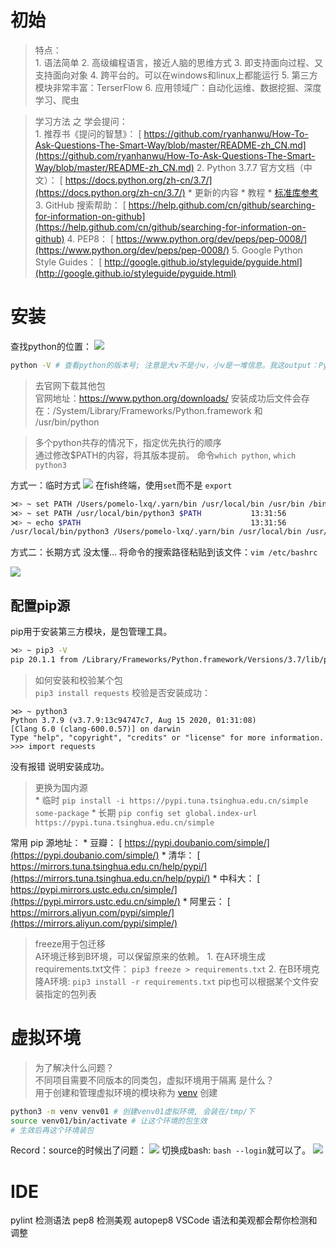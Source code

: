 # 初始

> 特点：  
	1. 语法简单
	2. 高级编程语言，接近人脑的思维方式
	3. 即支持面向过程、又支持面向对象
	4. 跨平台的。可以在windows和linux上都能运行
	5. 第三方模块非常丰富：TerserFlow
	6. 应用领域广：自动化运维、数据挖掘、深度学习、爬虫

> 学习方法 之 学会提问：  
	1. 推荐书《提问的智慧》： [ https://github.com/ryanhanwu/How-To-Ask-Questions-The-Smart-Way/blob/master/README-zh_CN.md](https://github.com/ryanhanwu/How-To-Ask-Questions-The-Smart-Way/blob/master/README-zh_CN.md) 
	2. Python 3.7.7 官方文档（中文）： [ https://docs.python.org/zh-cn/3.7/](https://docs.python.org/zh-cn/3.7/) 
		* 更新的内容
		* 教程
		*  [标准库参考](https://docs.python.org/zh-cn/3.7/library/index.html) 
	3. GitHub 搜索帮助： [ https://help.github.com/cn/github/searching-for-information-on-github](https://help.github.com/cn/github/searching-for-information-on-github) 
	4. PEP8： [ https://www.python.org/dev/peps/pep-0008/](https://www.python.org/dev/peps/pep-0008/) 
	5. Google Python Style Guides： [ http://google.github.io/styleguide/pyguide.html](http://google.github.io/styleguide/pyguide.html) 

# 安装
查找python的位置：
![](&&&SFLOCALFILEPATH&&&46D61FFE-DF7C-4664-B7D0-CA65933008C0.png)

```bash
python -V # 查看python的版本号; 注意是大v不是小v，小v是一堆信息。我这output：Python 2.7.16
```
> 去官网下载其他包  
官网地址：https://www.python.org/downloads/
安装成功后文件会存在：/System/Library/Frameworks/Python.framework 和
/usr/bin/python

> 多个python共存的情况下，指定优先执行的顺序  
通过修改$PATH的内容，将其版本提前。
命令`which python`, `which python3`

方式一：临时方式
![](&&&SFLOCALFILEPATH&&&4A218753-6890-4D74-85CE-CF9492D16079.png)
在fish终端，使用`set`而不是 `export`
```bash
⋊> ~ set PATH /Users/pomelo-lxq/.yarn/bin /usr/local/bin /usr/bin /bin /usr/sbin /sbin /Library/Apple/usr/bin
⋊> ~ set PATH /usr/local/bin/python3 $PATH           13:31:56
⋊> ~ echo $PATH                                      13:31:56
/usr/local/bin/python3 /Users/pomelo-lxq/.yarn/bin /usr/local/bin /usr/bin /bin /usr/sbin /sbin /Library/Apple/usr/bin
```

方式二：长期方式
没太懂...
将命令的搜索路径粘贴到该文件：`vim /etc/bashrc`

![](&&&SFLOCALFILEPATH&&&A6A6425A-63C7-4B2A-B666-C19E00A782CC.png)

## 配置pip源
pip用于安装第三方模块，是包管理工具。
```bash
⋊> ~ pip3 -V                                                                                                                  
pip 20.1.1 from /Library/Frameworks/Python.framework/Versions/3.7/lib/python3.7/site-packages/pip (python 3.7)
```

> 如何安装和校验某个包  
`pip3 install requests`
校验是否安装成功：
```
⋊> ~ python3                                                                                                                 
Python 3.7.9 (v3.7.9:13c94747c7, Aug 15 2020, 01:31:08)
[Clang 6.0 (clang-600.0.57)] on darwin
Type "help", "copyright", "credits" or "license" for more information.
>>> import requests
```
没有报错 说明安装成功。

> 更换为国内源  
	* 临时 `pip install -i https://pypi.tuna.tsinghua.edu.cn/simple some-package`
	* 长期 `pip config set global.index-url https://pypi.tuna.tsinghua.edu.cn/simple`

常用 pip 源地址：
	* 豆瓣： [ https://pypi.doubanio.com/simple/](https://pypi.doubanio.com/simple/) 
	* 清华： [ https://mirrors.tuna.tsinghua.edu.cn/help/pypi/](https://mirrors.tuna.tsinghua.edu.cn/help/pypi/) 
	* 中科大： [ https://pypi.mirrors.ustc.edu.cn/simple/](https://pypi.mirrors.ustc.edu.cn/simple/) 
	* 阿里云： [ https://mirrors.aliyun.com/pypi/simple/](https://mirrors.aliyun.com/pypi/simple/) 

> freeze用于包迁移  
A环境迁移到B环境，可以保留原来的依赖。
	1. 在A环境生成requirements.txt文件： `pip3 freeze > requirements.txt`
	2. 在B环境克隆A环境: `pip3 install -r requirements.txt`
pip也可以根据某个文件安装指定的包列表

# 虚拟环境
> 为了解决什么问题？  
不同项目需要不同版本的同类包，虚拟环境用于隔离
> 是什么？  
用于创建和管理虚拟环境的模块称为  [venv](https://docs.python.org/zh-cn/3.7/library/venv.html#module-venv) 
> 创建  
```bash
python3 -m venv venv01 # 创建venv01虚拟环境, 会装在/tmp/下
source venv01/bin/activate # 让这个环境的包生效
# 生效后再这个环境装包
```

Record：source的时候出了问题：
![](&&&SFLOCALFILEPATH&&&188669D7-F662-4930-B717-CDC4350C9434.png)
切换成bash: `bash --login`就可以了。
![](&&&SFLOCALFILEPATH&&&6F98017B-D4EA-40C4-84FF-018AFC5AD9E8.png)


# IDE
pylint 检测语法
pep8 检测美观
autopep8 VSCode 语法和美观都会帮你检测和调整
